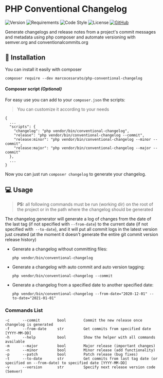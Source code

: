 # PHP Conventional Changelog

![Version](https://img.shields.io/badge/version-1.0.2-brightgreen?style=for-the-badge)
![Requirements](https://img.shields.io/badge/php-%3E%3D%205.5-4F5D95?style=for-the-badge)
![Code Style](https://img.shields.io/badge/code%20style-PSR-blue?style=for-the-badge)
![License](https://img.shields.io/github/license/marcocesarato/php-conventional-changelog?style=for-the-badge)
[![GitHub](https://img.shields.io/badge/GitHub-Repo-6f42c1?style=for-the-badge)](https://github.com/marcocesarato/php-conventional-changelog)

Generate changelogs and release notes from a project's commit messages and metadata using php composer and automate versioning with semver.org and conventionalcommits.org

## 📖 Installation

You can install it easily with composer

`composer require --dev marcocesarato/php-conventional-changelog`

#### Composer script *(Optional)*

For easy use you can add to your `composer.json` the scripts:

> You can customize it according to your needs

```
{
  ...
  "scripts": {
    "changelog": "php vendor/bin/conventional-changelog",
    "release": "php vendor/bin/conventional-changelog --commit",
    "release:minor": "php vendor/bin/conventional-changelog --minor --commit",
    "release:major": "php vendor/bin/conventional-changelog --major --commit"
  },
  ...
}
```

Now you can just run `composer changelog` to generate your changelog.

## 💻 Usage

> **PS:** all following commands must be run (working dir) on the root of the project or in the path where the changelog should be generated

The changelog generator will generate a log of changes from the date of the last tag (if not specified with `--from-date`) to the current date (if not specified with` --to-date`),
and it will put all commit logs in the latest version just created (at the moment it doesn't generate the entire git commit version release history)

- Generate a changelog without committing files:
  
    `php vendor/bin/conventional-changelog`


- Generate a changelog with auto commit and auto version tagging:

    `php vendor/bin/conventional-changelog --commit`


- Generate a changelog from a specified date to another specified date:

    `php vendor/bin/conventional-changelog --from-date="2020-12-01" --to-date="2021-01-01"`

### Commands List

```
-c      --commit        bool        Commit the new release once changelog is generated
-f      --from-date     str         Get commits from specified date [YYYY-MM-DD]
-h      --help          bool        Show the helper with all commands available
-m      --major         bool        Major release (important changes)
-n      --minor         bool        Minor release (add functionality)
-p      --patch         bool        Patch release (bug fixes)
-t      --to-date       str         Get commits from last tag date (or specified on --from-date) to specified date [YYYY-MM-DD]
-v      --version       str         Specify next release version code (Semver)
```